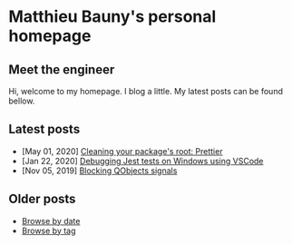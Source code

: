 # Matthieu Bauny's personal homepage

## Meet the engineer

Hi, welcome to my homepage. I blog a little. My latest posts can be found bellow.

## Latest posts

- [May 01, 2020] [Cleaning your package's root: Prettier](./posts/package-tidiness-prettier.md)
- [Jan 22, 2020] [Debugging Jest tests on Windows using VSCode](./posts/debugging-jest-tests-on-windows-using-vscode.md)
- [Nov 05, 2019] [Blocking QObjects signals](./posts/blocking-qobjects-signals.md)

## Older posts

- [Browse by date](./posts)
- [Browse by tag](./tags)
